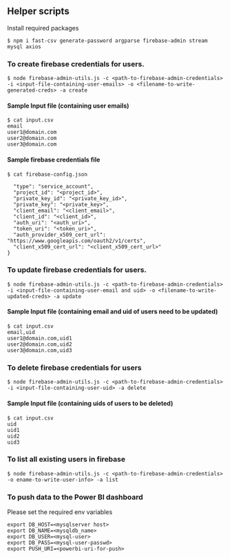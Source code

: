 ## Helper scripts

Install required packages

```
$ npm i fast-csv generate-password argparse firebase-admin stream mysql axios
```

### To create firebase  credentials for users.

```
$ node firebase-admin-utils.js -c <path-to-firebase-admin-credentials> -i <input-file-containing-user-emails> -o <filename-to-write-generated-creds> -a create
```

#### Sample Input file (containing user emails)

```
$ cat input.csv
email
user1@domain.com
user2@domain.com
user3@domain.com
```

#### Sample firebase credentials file

```
$ cat firebase-config.json

  "type": "service_account",
  "project_id": "<project_id>",
  "private_key_id": "<private_key_id>",
  "private_key": "<private_key>",
  "client_email": "<client_email>",
  "client_id": "<client_id>",
  "auth_uri": "<auth_uri>",
  "token_uri": "<token_uri>",
  "auth_provider_x509_cert_url": "https://www.googleapis.com/oauth2/v1/certs",
  "client_x509_cert_url": "<client_x509_cert_url>"
}

```

### To update firebase credentials for users.

```
$ node firebase-admin-utils.js -c <path-to-firebase-admin-credentials> -i <input-file-containing-user-email and uid> -o <filename-to-write-updated-creds> -a update
```

#### Sample Input file (containing email and uid of users need to be updated)

```
$ cat input.csv
email,uid
user1@domain.com,uid1
user2@domain.com,uid2
user3@domain.com,uid3
```

### To delete firebase credentials for users
```
$ node firebase-admin-utils.js -c <path-to-firebase-admin-credentials> -i <input-file-containing-user-uid> -a delete
```

#### Sample Input file (containing uids of users to be deleted)

```
$ cat input.csv
uid
uid1
uid2
uid3
```

### To list all existing users in firebase
```
$ node firebase-admin-utils.js -c <path-to-firebase-admin-credentials> -o ename-to-write-user-info> -a list
```

### To push data to the Power BI dashboard

Please set the required env variables

```
export DB_HOST=<mysqlserver host>
export DB_NAME=<mysqldb_name>
export DB_USER=<mysql-user>
export DB_PASS=<mysql-user-passwd>
export PUSH_URI=<powerbi-uri-for-push>
```




